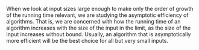 When we look at input sizes large enough to make only the order of growth of
the running time relevant, we are studying the asymptotic efficiency of algorithms.
That is, we are concerned with how the running time of an algorithm increases with
the size of the input in the limit, as the size of the input increases without bound.
Usually, an algorithm that is asymptotically more efficient will be the best choice
for all but very small inputs.
